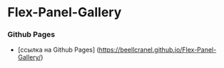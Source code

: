 # Flex-Panel-Gallery

### Github Pages

- [ссылка на Github Pages] (https://beellcranel.github.io/Flex-Panel-Gallery/)
